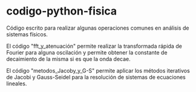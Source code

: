 # codigo-python-fisica
Código escrito para realizar algunas operaciones comunes en análisis de sistemas físicos.

 El código "fft_y_atenuación" permite realizar la transformada rápida de Fourier para alguna oscilación y permite obtener la constante de decaimiento de la misma si es que la onda decae.
 
El código "metodos_Jacoby_y_G-S" permite aplicar los métodos iterativos de Jacobi y Gauss-Seidel para la resolución de sistemas de ecuaciones lineales.
